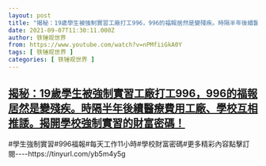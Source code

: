 ```yaml
---
layout: post
title: "揭秘：19歲學生被強制實習工廠打工996，996的福報居然是變殘疾。時隔半年後續醫療費用工廠、學校互相推諉。揭開學校強制實習的財富密碼！"
date: 2021-09-07T11:30:11.000Z
author: 铁锤观世界
from: https://www.youtube.com/watch?v=nPMfiiGkA0Y
tags: [ 铁锤观世界 ]
categories: [ 铁锤观世界 ]
---
```

<!--1631014211000-->
[揭秘：19歲學生被強制實習工廠打工996，996的福報居然是變殘疾。時隔半年後續醫療費用工廠、學校互相推諉。揭開學校強制實習的財富密碼！](https://www.youtube.com/watch?v=nPMfiiGkA0Y)
------

<div>
#學生強制實習#996福報#每天工作11小時#學校財富密碼#更多精彩內容點擊訂閱----https://tinyurl.com/yb5m4y5g
</div>
